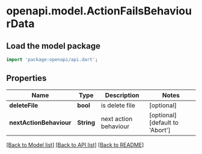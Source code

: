 # openapi.model.ActionFailsBehaviourData

## Load the model package
```dart
import 'package:openapi/api.dart';
```

## Properties
Name | Type | Description | Notes
------------ | ------------- | ------------- | -------------
**deleteFile** | **bool** | is delete file | [optional] 
**nextActionBehaviour** | **String** | next action behaviour | [optional] [default to 'Abort']

[[Back to Model list]](../README.md#documentation-for-models) [[Back to API list]](../README.md#documentation-for-api-endpoints) [[Back to README]](../README.md)


